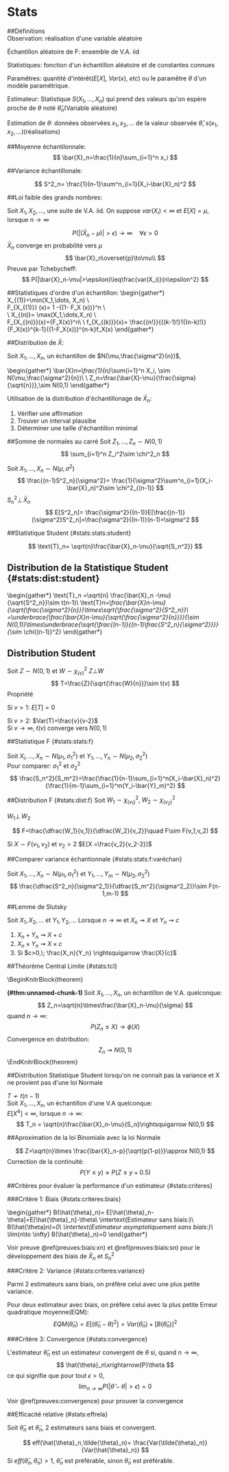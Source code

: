 # Stats


##Définitions  
Observation: réalisation d'une variable aléatoire  


Échantillon aléatoire de F: ensemble de V.A. iid  


Statistiques: fonction d'un échantillon aléatoire et de constantes connues  


Paramêtres: quantité d'intérêt($E[X],\;Var(x),\;etc$) ou le paramêtre $\theta$ d'un modèle paramétrique. 


Estimateur: Statistique $S(X_1,\dots,X_n)$ qui prend des valeurs qu'on espère proche de $\theta$ noté $\hat{\theta}_n$(Variable aléatoire)  


Estimation de $\theta$: données observées $x_1,x_2,\dots$ de la valeur observée $\hat{\theta}$, $s(x_1,x_2,\dots)$(réalisations)  


##Moyenne échantilonnale:
$$
\bar{X}_n=\frac{1}{n}\sum_{i=1}^n x_i
$$

##Variance échantillonale:

$$
S^2_n= \frac{1}{n-1}\sum^n_{i=1}(X_i-\bar{X}_n)^2
$$  

##Loi faible des grands nombres:  


Soit $X_1,X_2,...,$ une suite de V.A. iid. On suppose $var(X_i)< \infty$ et $E[X] = \mu$, lorsque $n \to \infty$  


$$ 
P(|(\bar{X}_n-\mu)|>\epsilon)\to\infty\quad \forall\epsilon>0
$$
$\bar{X}_n$ converge en probabilité vers $\mu$
$$
\bar{X}_n\overset{p}\to\mu\\  
$$
Preuve par Tchebycheff:
$$
P(|\bar{X}_n-\mu|>\epsilon)\leq\frac{var(X_i)}{n\epsilon^2}
$$

##Statistiques d'ordre d'un échantillon:
\begin{gather*}
    X_{(1)}=\min(X_1,\dots, X_n) \\  
    F_{X_{(1)}} (x)= 1 -{(1- F_X (x))}^n \\  
    \\
    X_{(n)}= \max(X_1,\dots,X_n) \\  
    F_{X_{(n)}}(x)={F_X(x)}^n\\
    \\
    f_{X_{(k)}}(x)= \frac{{n!}}{{(k-1)!}1{(n-k)!}}{F_X(x)}^{k-1}{(1-F_X(x))}^{n-k}f_X(x)
\end{gather*}


##Distribution de $\bar{X}$:

Soit $X_1,\dots,X_n$, un échantillon de $N(\mu,\frac{\sigma^2}{n})$,

\begin{gather*}
    \bar{X}_n=\frac{1}{n}\sum_{i=1}^n X_i\, \sim N(\mu,\frac{\sigma^2}{n})\\
    \\
    Z_n=\frac{\bar{X}-\mu}{\frac{\sigma}{\sqrt{n}}}\,\sim N(0,1)
\end{gather*}

Utilisation de la distribution d'échantillonage de $\bar{X}_n$:

1. Vérifier une affirmation 
2. Trouver un interval plausibe
3. Déterminer une taille d'échantillon minimal


##Somme de normales au carré
Soit $Z_1,\dots,Z_n\sim N(0,1)$
$$
\sum_{i=1}^n Z_i^2\sim \chi^2_n
$$

Soit $X_1,\dots,X_n\sim N(\mu,\sigma^2)$
$$
\frac{(n-1)S^2_n}{\sigma^2}= \frac{1}{\sigma^2}\sum^n_{i=1}(X_i-\bar{X}_n)^2\sim \chi^2_{(n-1)}
$$
$S^2_n\bot\,\bar{X}_n$ 
$$
E[S^2_n]= \frac{\sigma^2}{(n-1)}E[\frac{(n-1)}{\sigma^2}S^2_n]=\frac{\sigma^2}{(n-1)}(n-1)=\sigma^2
$$

##Statistique Student {#stats:stats:student}

$$
\text{T}_n= \sqrt{n}\frac{\bar{X}_n-\mu}{\sqrt{S_n^2}}
$$

## Distribution de la Statistique Student {#stats:dist:student}

\begin{gather*}
    \text{T}_n =\sqrt{n} \frac{\bar{X}_n -\mu}{\sqrt{S^2_n}}\sim t(n-1)\\
    \text{T}_n=\frac{\bar{X}_n-\mu}{\sqrt{\frac{\sigma^2}{n}}}\times\sqrt{\frac{\sigma^2}{S^2_n}}\\
    =\underbrace{\frac{\bar{X}_n-\mu}{\sqrt{\frac{\sigma^2}{n}}}}_{\sim N(0,1)}\times\underbrace{\sqrt{\frac{(n-1)}{(n-1)\frac{S^2_n}{\sigma^2}}}}_{\sim \chi_{(n-1)}^2}
\end{gather*}

## Distribution Student
Soit $Z\sim N(0,1)$ et $W\sim \chi^2_(v)$ 
$Z\bot W$
$$
T=\frac{Z}{\sqrt{\frac{W}{n}}}\sim t(v)
$$
Propriété

Si $v>1$: 
$E[T]=0$  

Si $v>2$: 
$Var(T)=\frac{v}{v-2}$   
Si $v\rightarrow \infty,\;t(v)\;\text{converge vers}\;N(0,1)$

##Statistique F {#stats:stats:f}

Soit $X_i,\dots,X_n\sim N(\mu_1,\sigma^2_1)$ et $Y_1,\dots,Y_n \sim N(\mu_2,\sigma_2^2)$  
Pour comparer: $\sigma_1^2$ et $\sigma^2_2$
$$
\frac{S_n^2}{S_m^2}=\frac{\frac{1}{n-1}\sum_{i=1}^n(X_i-\bar{X}_n)^2}{\frac{1}{m-1}\sum_{i=1}^m(Y_i-\bar{Y}_m)^2}
$$

##Distribution F {#stats:dist:f}
Soit $W_1\sim\chi^2_{(v_1)},\;W_2\sim\chi^2_{(v_2)}$ 

$W_1 \bot\, W_2$ 

$$
F=\frac{\dfrac{W_1}{v_1}}{\dfrac{W_2}{v_2}}\quad
F\sim F(v_1,v_2)
$$

Si $X \sim F(v_1,v_2)$ et $v_2>2$ 
$E[X =\frac{v_2}{v_2-2}]$

##Comparer variance échantionnale {#stats:stats:f:varéchan}

Soit $X_1,\dots,X_n\sim N(\mu_1,\sigma^2_1)$ et $Y_1,\dots,Y_m\sim N(\mu_2,\sigma^2_2)$ 
$$
\frac{\dfrac{S^2_n}{\sigma^2_1}}{\dfrac{S_m^2}{\sigma^2_2}}\sim F(n-1,m-1)
$$

##Lemme de Slutsky

Soit $X_1,X_2,\dots$ et $Y_1,Y_2,\dots$ 
Lorsque $n \rightarrow \infty$ et $X_n \rightsquigarrow X$ et $Y_n \rightsquigarrow c$
 
1. $X_n+Y_n \rightsquigarrow X+c$
2. $X_n\times Y_n \rightsquigarrow X\times c$
3. Si $c>0,\; \frac{X_n}{Y_n} \rightsquigarrow \frac{X}{c}$

##Théorème Central Limite {#stats:tcl}

\BeginKnitrBlock{theorem}<div class="theorem"><span class="theorem" id="thm:unnamed-chunk-1"><strong>(\#thm:unnamed-chunk-1) </strong></span>Soit $X_1,\dots,X_n$, un échantillon de V.A. quelconque:
$$
Z_n=\sqrt{n}\times\frac{\bar{X}_n-\mu}{\sigma}
$$
quand $n \to \infty$: 
$$
P(Z_n\le X)\to\phi(X)
$$
Convergence en distribution:
$$
Z_n\rightsquigarrow N(0,1)
$$</div>\EndKnitrBlock{theorem}

##Distribution Statistique Student lorsqu'on ne connait pas la variance et X ne provient pas d'une loi Normale

$T \not\sim t(n-1)$   
Soit $X_1,\dots,X_n$, un échantillon d'une V.A quelconque:   
$E[X^4]<\infty$, lorsque $n\to\infty$:
$$
T_n = \sqrt{n}\frac{\bar{X}_n-\mu}{S_n}\rightsquigarrow N(0,1)
$$


##Aproximation de la loi Binomiale avec la loi Normale

$$
Z=\sqrt{n}\times \frac{\bar{X}_n-p}{\sqrt{p(1-p)}}\approx N(0,1)
$$
Correction de la continuité: 
$$
P(Y\le y)\approx P(Z \le y+0.5 )
$$


##Critères pour évaluer la performance d'un estimateur {#stats:criteres}

###Critère 1: Biais {#stats:criteres:biais}

\begin{gather*}
B(\hat{\theta}_n)= E[\hat{\theta}_n-\theta]=E[\hat{\theta}_n]-\theta\\
\intertext{Estimateur sans biais:}\\
B(\hat{\theta}_n)=0\\
\intertext{Estimateur asymptotiquement sans biais:}\\
\lim_{n\to \infty} B(\hat{\theta}_n)=0
\end{gather*}

Voir preuve \@ref(preuves:biais:xn) et \@ref(preuves:biais:sn) pour le développement des biais de $\bar{X}_n$ et $S_n^2$ 

###Critère 2: Variance {#stats:criteres:variance}

Parmi 2 estimateurs sans biais, on préfère celui avec une plus petite variance.  

Pour deux estimateur avec biais, on préfère celui avec la plus petite Erreur quadratique moyenne(EQM):
$$
EQM(\hat{\theta}_n)= E[(\hat{\theta}_n-\theta)^2]= Var(\hat{\theta}_n)+[B(\hat{\theta}_n)]^2
$$

###Critère 3: Convergence  {#stats:convergence}

L'estimateur $\hat{\theta}_n$ est un estimateur convergent de $\theta$ si, quand $n\to \infty$,
$$
\hat{\theta}_n\xrightarrow{P}\theta
$$
ce qui signifie que pour tout $\epsilon>0$,
$$
\lim_{n\to\infty}P(|\hat{\theta}-\theta|>\epsilon)=0
$$

Voir \@ref(preuves:convergence) pour prouver la convergence


##Efficacité relative {#stats:effrela}

Soit $\hat{\theta}_n$ et $\tilde{\theta}_n$, 2 estimateurs sans biais et convergent.

$$
eff(\hat{\theta}_n,\tilde{\theta}_n)= \frac{Var(\tilde{\theta}_n)}{Var(\hat{\theta}_n)}
$$
Si $eff(\hat{\theta}_n,\tilde{\theta}_n)>1$, $\hat{\theta}_n$ est préférable, sinon $\tilde{\theta}_n$ est préférable.
 



